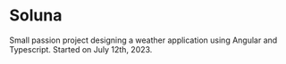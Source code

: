 # Soluna

Small passion project designing a weather application using Angular and Typescript. Started on July 12th, 2023.
